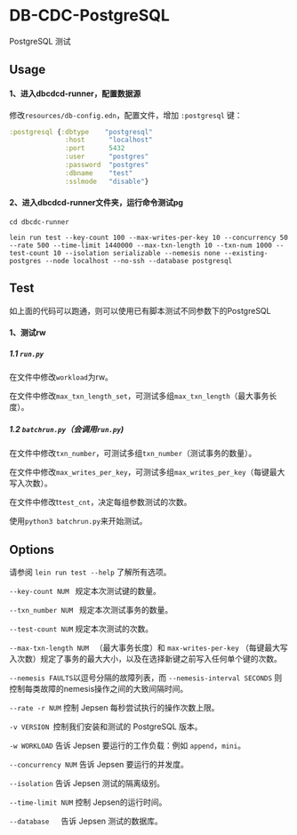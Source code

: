# DB-CDC-PostgreSQL



PostgreSQL 测试

## Usage



#### 1、进入dbcdcd-runner，配置数据源

修改`resources/db-config.edn`，配置文件，增加 `:postgresql` 键：

```clojure
:postgresql {:dbtype    "postgresql"
              :host      "localhost"
              :port      5432
              :user      "postgres"
              :password  "postgres"
              :dbname    "test"
              :sslmode   "disable"}
```

#### 2、进入dbcdcd-runner文件夹，运行命令测试pg

```
cd dbcdc-runner
```

```
lein run test --key-count 100 --max-writes-per-key 10 --concurrency 50 --rate 500 --time-limit 1440000 --max-txn-length 10 --txn-num 1000 --test-count 10 --isolation serializable --nemesis none --existing-postgres --node localhost --no-ssh --database postgresql
```



## Test



如上面的代码可以跑通，则可以使用已有脚本测试不同参数下的PostgreSQL

#### 1、测试rw

##### 1.1  ``run.py``

在文件中修改``workload``为rw。

在文件中修改``max_txn_length_set``，可测试多组``max_txn_length``（最大事务长度）。

##### 1.2  ``batchrun.py``（会调用``run.py``)

在文件中修改``txn_number``，可测试多组``txn_number``（测试事务的数量）。

在文件中修改``max_writes_per_key``，可测试多组``max_writes_per_key``（每键最大写入次数）。

在文件中修改t``test_cnt``，决定每组参数测试的次数。

使用``python3 batchrun.py``来开始测试。



## Options



请参阅 ``lein run test --help`` 了解所有选项。

``--key-count NUM `` 规定本次测试键的数量。

 ``--txn_number NUM `` 规定本次测试事务的数量。

`` --test-count NUM `` 规定本次测试的次数。

 ``--max-txn-length NUM `` （最大事务长度）和 `` max-writes-per-key `` （每键最大写入次数）规定了事务的最大大小，以及在选择新键之前写入任何单个键的次数。

``--nemesis FAULTS``以逗号分隔的故障列表，而 ``--nemesis-interval SECONDS`` 则 控制每类故障的nemesis操作之间的大致间隔时间。

``--rate -r NUM`` 控制 Jepsen 每秒尝试执行的操作次数上限。

``-v VERSION ``控制我们安装和测试的 PostgreSQL  版本。

``-w WORKLOAD`` 告诉 Jepsen 要运行的工作负载：例如 ``append``，``mini``。

``--concurrency NUM`` 告诉 Jepsen 要运行的并发度。

``--isolation`` 告诉 Jepsen 测试的隔离级别。

``--time-limit NUM`` 控制 Jepsen的运行时间。

``--database   ``告诉 Jepsen 测试的数据库。

